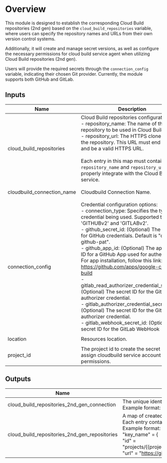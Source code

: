 # Overview

This module is designed to establish the corresponding Cloud Build repositories (2nd gen) based on the `cloud_build_repositories` variable, where users can specify the repository names and URLs from their own version control systems.

Additionally, it will create and manage secret versions, as well as configure the necessary permissions for cloud build service agent when utilizing Cloud Build repositories (2nd gen).

Users will provide the required secrets through the `connection_config` variable, indicating their chosen Git provider. Currently, the module supports both GitHub and GitLab.

<!-- BEGINNING OF PRE-COMMIT-TERRAFORM DOCS HOOK -->
## Inputs

| Name | Description | Type | Default | Required |
|------|-------------|------|---------|:--------:|
| cloud\_build\_repositories | Cloud Build repositories configuration:<br>  - repository\_name: The name of the repository to be used in Cloud Build.<br>  - repository\_url: The HTTPS clone URL for the repository. This URL must end with '.git' and be a valid HTTPS URL.<br><br>Each entry in this map must contain both `repository_name` and `repository_url` to properly integrate with the Cloud Build service. | <pre>map(object({<br>    repository_name = string,<br>    repository_url  = string,<br>  }))</pre> | n/a | yes |
| cloudbuild\_connection\_name | Cloudbuild Connection Name. | `string` | `"generic-cloudbuild-connection"` | no |
| connection\_config | Credential configuration options:<br>  - connection\_type: Specifies the type of credential being used. Supported types are 'GITHUBv2' and 'GITLABv2'.<br>  - github\_secret\_id: (Optional) The secret ID for GitHub credentials. Default is "cb-github-pat".<br>  - github\_app\_id: (Optional) The application ID for a GitHub App used for authentication. For app installation, follow this link: https://github.com/apps/google-cloud-build<br>  - gitlab\_read\_authorizer\_credential\_secret\_id: (Optional) The secret ID for the GitLab read authorizer credential.<br>  - gitlab\_authorizer\_credential\_secret\_id: (Optional) The secret ID for the GitLab authorizer credential.<br>  - gitlab\_webhook\_secret\_id: (Optional) The secret ID for the GitLab WebHook | <pre>object({<br>    connection_type                             = string<br>    github_secret_id                            = optional(string)<br>    github_app_id_secret_id                     = optional(string)<br>    gitlab_read_authorizer_credential_secret_id = optional(string)<br>    gitlab_authorizer_credential_secret_id      = optional(string)<br>    gitlab_webhook_secret_id                    = optional(string)<br>  })</pre> | n/a | yes |
| location | Resources location. | `string` | `"us-central1"` | no |
| project\_id | The project id to create the secret and assign cloudbuild service account permissions. | `string` | n/a | yes |

## Outputs

| Name | Description |
|------|-------------|
| cloud\_build\_repositories\_2nd\_gen\_connection | The unique identifier of the Cloud Build connection created within the specified Google Cloud project.<br>  Example format: projects/{{project}}/locations/{{location}}/connections/{{name}} |
| cloud\_build\_repositories\_2nd\_gen\_repositories | A map of created repositories associated with the Cloud Build connection.<br>Each entry contains the repository's unique identifier and its remote URL.<br>Example format:<br>"key\_name" = {<br>  "id" =  "projects/{{project}}/locations/{{location}}/connections/{{parent\_connection}}/repositories/{{name}}",<br>  "url" = "https://github.com/{{account/org}}/{{repository_name}}.git"<br>} |

<!-- END OF PRE-COMMIT-TERRAFORM DOCS HOOK -->
